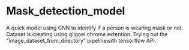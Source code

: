 # Mask_detection_model
A quick model using CNN to identify if a person is wearing mask or not.
Dataset is creating using gllgoel chrome extention. 
Trying out the "image_dataset_from_directory" pipelinewith tensorflow API.
